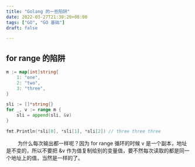 ```yaml
---
title: "Golang 的一些陷阱"
date: 2022-03-27T21:30:20+08:00
tags: ["GO", "GO 基础"]
draft: false

---
```


## for range 的陷阱

```go
m := map[int]string{
	1: "one",
	2: "two",
	3: "three",
}

sli := []*string{}
for _, v := range m {
	sli = append(sli, &v)
}

fmt.Println(*sli[0], *sli[1], *sli[2]) // three three three
```
&nbsp;&nbsp;&nbsp;&nbsp;&nbsp;&nbsp;&nbsp;&nbsp;为什么每次输出都一样呢？因为 for range 循环的时候 v 是一个副本，地址是不变的，所以不要把 &v 作为值复制给别的变量值，要不然每次读取的都是同一个地址上的值，当然是一样的了。